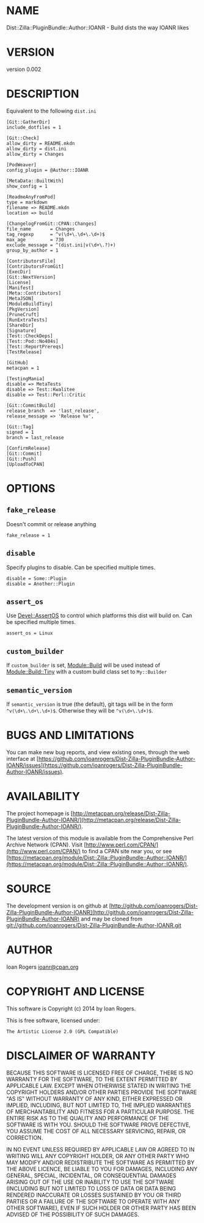 # NAME

Dist::Zilla::PluginBundle::Author::IOANR - Build dists the way IOANR likes

# VERSION

version 0.002

# DESCRIPTION

Equivalent to the following `dist.ini`

    [Git::GatherDir]
    include_dotfiles = 1

    [Git::Check]
    allow_dirty = README.mkdn
    allow_dirty = dist.ini
    allow_dirty = Changes

    [PodWeaver]
    config_plugin = @Author::IOANR

    [MetaData::BuiltWith]
    show_config = 1

    [ReadmeAnyFromPod]
    type = markdown
    filename => README.mkdn
    location => build

    [ChangelogFromGit::CPAN::Changes]
    file_name       = Changes
    tag_regexp      = ^v(\d+\.\d+\.\d+)$
    max_age         = 730
    exclude_message = ^(dist.ini|v(\d+\.?)+)
    group_by_author = 1

    [ContributorsFile]
    [ContributorsFromGit]
    [ExecDir]
    [Git::NextVersion]
    [License]
    [Manifest]
    [Meta::Contributors]
    [MetaJSON]
    [ModuleBuildTiny]
    [PkgVersion]
    [PruneCruft]
    [RunExtraTests]
    [ShareDir]
    [Signature]
    [Test::CheckDeps]
    [Test::Pod::No404s]
    [Test::ReportPrereqs]
    [TestRelease]

    [GitHub]
    metacpan = 1

    [TestingMania]
    disable => MetaTests
    disable => Test::Kwalitee
    disable => Test::Perl::Critic

    [Git::CommitBuild]
    release_branch  => 'last_release',
    release_message => 'Release %v',

    [Git::Tag]
    signed = 1
    branch = last_release

    [ConfirmRelease]
    [Git::Commit]
    [Git::Push]
    [UploadToCPAN]

# OPTIONS

## `fake_release`

Doesn't commit or release anything

    fake_release = 1

## `disable`

Specify plugins to disable. Can be specified multiple times.

    disable = Some::Plugin
    disable = Another::Plugin

## `assert_os`

Use [Devel::AssertOS](https://metacpan.org/pod/Devel::AssertOS) to control which platforms this dist will build on.
Can be specified multiple times.

    assert_os = Linux

## `custom_builder`

If `custom_builder` is set, [Module::Build](https://metacpan.org/pod/Module::Build) will be used instead of
[Module::Build::Tiny](https://metacpan.org/pod/Module::Build::Tiny) with a custom build class set to `My::Builder`

## `semantic_version`

If `semantic_version` is true (the default), git tags will be in the form
`^v(\d+\.\d+\.\d+)$`. Otherwise they will be `^v(\d+\.\d+)$`.

# BUGS AND LIMITATIONS

You can make new bug reports, and view existing ones, through the
web interface at [https://github.com/ioanrogers/Dist-Zilla-PluginBundle-Author-IOANR/issues](https://github.com/ioanrogers/Dist-Zilla-PluginBundle-Author-IOANR/issues).

# AVAILABILITY

The project homepage is [http://metacpan.org/release/Dist-Zilla-PluginBundle-Author-IOANR/](http://metacpan.org/release/Dist-Zilla-PluginBundle-Author-IOANR/).

The latest version of this module is available from the Comprehensive Perl
Archive Network (CPAN). Visit [http://www.perl.com/CPAN/](http://www.perl.com/CPAN/) to find a CPAN
site near you, or see [https://metacpan.org/module/Dist::Zilla::PluginBundle::Author::IOANR/](https://metacpan.org/module/Dist::Zilla::PluginBundle::Author::IOANR/).

# SOURCE

The development version is on github at [http://github.com/ioanrogers/Dist-Zilla-PluginBundle-Author-IOANR](http://github.com/ioanrogers/Dist-Zilla-PluginBundle-Author-IOANR)
and may be cloned from [git://github.com/ioanrogers/Dist-Zilla-PluginBundle-Author-IOANR.git](git://github.com/ioanrogers/Dist-Zilla-PluginBundle-Author-IOANR.git)

# AUTHOR

Ioan Rogers <ioanr@cpan.org>

# COPYRIGHT AND LICENSE

This software is Copyright (c) 2014 by Ioan Rogers.

This is free software, licensed under:

    The Artistic License 2.0 (GPL Compatible)

# DISCLAIMER OF WARRANTY

BECAUSE THIS SOFTWARE IS LICENSED FREE OF CHARGE, THERE IS NO WARRANTY
FOR THE SOFTWARE, TO THE EXTENT PERMITTED BY APPLICABLE LAW. EXCEPT
WHEN OTHERWISE STATED IN WRITING THE COPYRIGHT HOLDERS AND/OR OTHER
PARTIES PROVIDE THE SOFTWARE "AS IS" WITHOUT WARRANTY OF ANY KIND,
EITHER EXPRESSED OR IMPLIED, INCLUDING, BUT NOT LIMITED TO, THE
IMPLIED WARRANTIES OF MERCHANTABILITY AND FITNESS FOR A PARTICULAR
PURPOSE. THE ENTIRE RISK AS TO THE QUALITY AND PERFORMANCE OF THE
SOFTWARE IS WITH YOU. SHOULD THE SOFTWARE PROVE DEFECTIVE, YOU ASSUME
THE COST OF ALL NECESSARY SERVICING, REPAIR, OR CORRECTION.

IN NO EVENT UNLESS REQUIRED BY APPLICABLE LAW OR AGREED TO IN WRITING
WILL ANY COPYRIGHT HOLDER, OR ANY OTHER PARTY WHO MAY MODIFY AND/OR
REDISTRIBUTE THE SOFTWARE AS PERMITTED BY THE ABOVE LICENCE, BE LIABLE
TO YOU FOR DAMAGES, INCLUDING ANY GENERAL, SPECIAL, INCIDENTAL, OR
CONSEQUENTIAL DAMAGES ARISING OUT OF THE USE OR INABILITY TO USE THE
SOFTWARE (INCLUDING BUT NOT LIMITED TO LOSS OF DATA OR DATA BEING
RENDERED INACCURATE OR LOSSES SUSTAINED BY YOU OR THIRD PARTIES OR A
FAILURE OF THE SOFTWARE TO OPERATE WITH ANY OTHER SOFTWARE), EVEN IF
SUCH HOLDER OR OTHER PARTY HAS BEEN ADVISED OF THE POSSIBILITY OF SUCH
DAMAGES.
